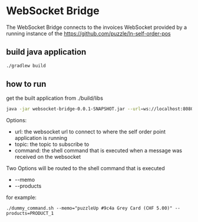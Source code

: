 # WebSocket Bridge

The WebSocket Bridge connects to the invoices WebSocket provided by a running instance of the https://github.com/puzzle/ln-self-order-pos

## build java application
```bash
./gradlew build
```

## how to run

get the built application from ./build/libs

```bash
java -jar websocket-bridge-0.0.1-SNAPSHOT.jar --url=ws://localhost:8080/websocket/invoice?access_token= --topic=/topic/invoice --command=./dummy_command.sh
```

Options:

* url: the websocket url to connect to where the self order point application is running
* topic: the topic to subscribe to
* command: the shell command that is executed when a message was received on the websocket

Two Options will be routed to the shell command that is executed

* --memo
* --products

for example:
```
./dummy_command.sh --memo="puzzleUp #9c4a Grey Card (CHF 5.00)" --products=PRODUCT_1
```